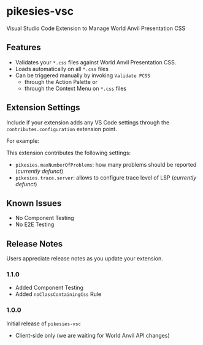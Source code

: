 # pikesies-vsc

Visual Studio Code Extension to Manage World Anvil Presentation CSS

## Features

- Validates your `*.css` files against World Anvil Presentation CSS.
- Loads automatically on all `*.css` files
- Can be triggered manually by invoking `Validate PCSS`
  - through the Action Palette or
  - through the Context Menu on `*.css` files

## Extension Settings

Include if your extension adds any VS Code settings through the `contributes.configuration` extension point.

For example:

This extension contributes the following settings:

* `pikesies.maxNumberOfProblems`: how many problems should be reported (*currently defunct*)
* `pikesies.trace.server`: allows to configure trace level of LSP (*currently defunct*)

## Known Issues

- No Component Testing
- No E2E Testing

## Release Notes

Users appreciate release notes as you update your extension.

### 1.1.0

- Added Component Testing
- Added `noClassContainingCss` Rule

### 1.0.0

Initial release of `pikesies-vsc`

- Client-side only (we are waiting for World Anvil API changes)